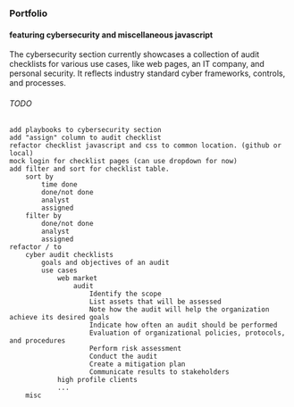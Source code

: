 ### Portfolio

#### featuring cybersecurity and miscellaneous javascript

The cybersecurity section currently showcases a collection of audit checklists for various use cases, like web pages, an IT company, and personal security. It reflects industry standard cyber frameworks, controls, and processes. 

###### TODO
    add playbooks to cybersecurity section
    add "assign" column to audit checklist
    refactor checklist javascript and css to common location. (github or local)
    mock login for checklist pages (can use dropdown for now)
    add filter and sort for checklist table.        
        sort by 
            time done
            done/not done
            analyst
            assigned
        filter by 
            done/not done
            analyst
            assigned
    refactor / to 
        cyber audit checklists
            goals and objectives of an audit
            use cases
                web market
                    audit
                        Identify the scope
                        List assets that will be assessed
                        Note how the audit will help the organization achieve its desired goals
                        Indicate how often an audit should be performed
                        Evaluation of organizational policies, protocols, and procedures
                        Perform risk assessment
                        Conduct the audit
                        Create a mitigation plan
                        Communicate results to stakeholders
                high profile clients
                ...
        misc
